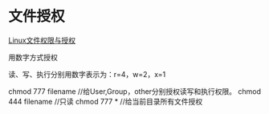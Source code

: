 # 文件授权

[Linux文件权限与授权](https://blog.csdn.net/gexiaoyizhimei/article/details/93344515)

用数字方式授权

读、写、执行分别用数字表示为：r=4，w=2，x=1

chmod 777 filename  //给User,Group，other分别授权读写和执行权限。
chmod 444 filename  //只读
chmod 777 * //给当前目录所有文件授权
